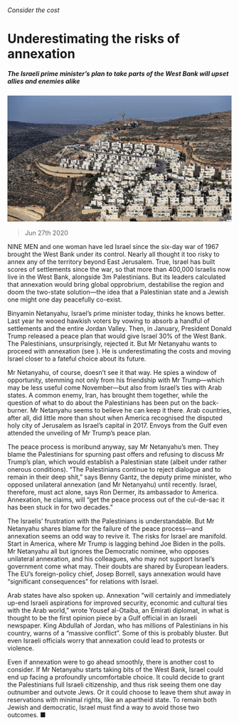 ###### Consider the cost

# Underestimating the risks of annexation 

##### The Israeli prime minister’s plan to take parts of the West Bank will upset allies and enemies alike 

![image](images/20200627_LDP001_0.jpg) 

> Jun 27th 2020 

NINE MEN and one woman have led Israel since the six-day war of 1967 brought the West Bank under its control. Nearly all thought it too risky to annex any of the territory beyond East Jerusalem. True, Israel has built scores of settlements since the war, so that more than 400,000 Israelis now live in the West Bank, alongside 3m Palestinians. But its leaders calculated that annexation would bring global opprobrium, destabilise the region and doom the two-state solution—the idea that a Palestinian state and a Jewish one might one day peacefully co-exist.

Binyamin Netanyahu, Israel’s prime minister today, thinks he knows better. Last year he wooed hawkish voters by vowing to absorb a handful of settlements and the entire Jordan Valley. Then, in January, President Donald Trump released a peace plan that would give Israel 30% of the West Bank. The Palestinians, unsurprisingly, rejected it. But Mr Netanyahu wants to proceed with annexation (see ). He is underestimating the costs and moving Israel closer to a fateful choice about its future.


Mr Netanyahu, of course, doesn’t see it that way. He spies a window of opportunity, stemming not only from his friendship with Mr Trump—which may be less useful come November—but also from Israel’s ties with Arab states. A common enemy, Iran, has brought them together, while the question of what to do about the Palestinians has been put on the back-burner. Mr Netanyahu seems to believe he can keep it there. Arab countries, after all, did little more than shout when America recognised the disputed holy city of Jerusalem as Israel’s capital in 2017. Envoys from the Gulf even attended the unveiling of Mr Trump’s peace plan.

The peace process is moribund anyway, say Mr Netanyahu’s men. They blame the Palestinians for spurning past offers and refusing to discuss Mr Trump’s plan, which would establish a Palestinian state (albeit under rather onerous conditions). “The Palestinians continue to reject dialogue and to remain in their deep shit,” says Benny Gantz, the deputy prime minister, who opposed unilateral annexation (and Mr Netanyahu) until recently. Israel, therefore, must act alone, says Ron Dermer, its ambassador to America. Annexation, he claims, will “get the peace process out of the cul-de-sac it has been stuck in for two decades.”

The Israelis’ frustration with the Palestinians is understandable. But Mr Netanyahu shares blame for the failure of the peace process—and annexation seems an odd way to revive it. The risks for Israel are manifold. Start in America, where Mr Trump is lagging behind Joe Biden in the polls. Mr Netanyahu all but ignores the Democratic nominee, who opposes unilateral annexation, and his colleagues, who may not support Israel’s government come what may. Their doubts are shared by European leaders. The EU’s foreign-policy chief, Josep Borrell, says annexation would have “significant consequences” for relations with Israel.

Arab states have also spoken up. Annexation “will certainly and immediately up-end Israeli aspirations for improved security, economic and cultural ties with the Arab world,” wrote Yousef al-Otaiba, an Emirati diplomat, in what is thought to be the first opinion piece by a Gulf official in an Israeli newspaper. King Abdullah of Jordan, who has millions of Palestinians in his country, warns of a “massive conflict”. Some of this is probably bluster. But even Israeli officials worry that annexation could lead to protests or violence.

Even if annexation were to go ahead smoothly, there is another cost to consider. If Mr Netanyahu starts taking bits of the West Bank, Israel could end up facing a profoundly uncomfortable choice. It could decide to grant the Palestinians full Israeli citizenship, and thus risk seeing them one day outnumber and outvote Jews. Or it could choose to leave them shut away in reservations with minimal rights, like an apartheid state. To remain both Jewish and democratic, Israel must find a way to avoid those two outcomes. ■

